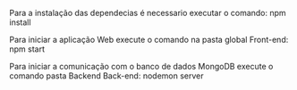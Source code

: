 
Para a instalação das dependecias é necessario executar o comando: npm install

Para iniciar a aplicação Web execute o comando na pasta global Front-end: npm start

Para iniciar a comunicação com o banco de dados MongoDB execute o comando pasta Backend Back-end: nodemon server